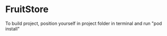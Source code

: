 # FruitStore
To build project, position yourself in project folder in terminal and run "pod install"
